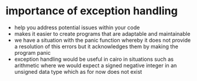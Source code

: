 # importance of exception handling

- help you address potential issues within your code
- makes it easier to create programs that are adaptable and maintainable
- we have a situation with the panic function whereby it does not provide a resolution of this errors but it acknowledges them by making the program panic
- exception handling would be useful in cairo in situations such as arithmetic where we would expect a signed negative integer in an unsigned data  type which as for now does not exist